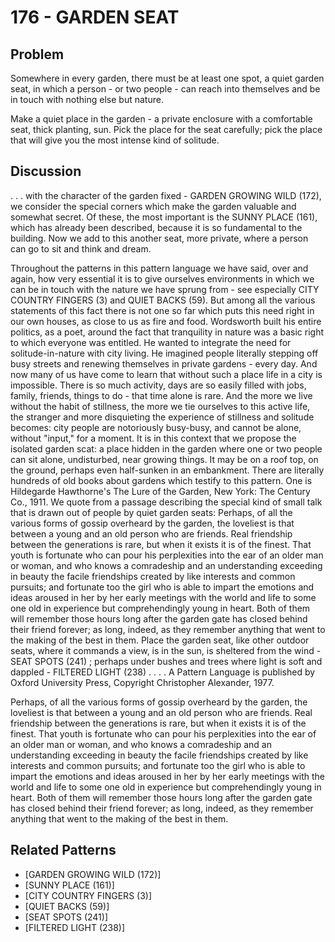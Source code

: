 # 176 - GARDEN SEAT

## Problem

Somewhere in every garden, there must be at least one spot, a quiet garden seat, in which a person - or two people - can reach into themselves and be in touch with nothing else but nature.

Make a quiet place in the garden - a private enclosure with a comfortable seat, thick planting, sun. Pick the place for the seat carefully; pick the place that will give you the most intense kind of solitude.

## Discussion

. . . with the character of the garden fixed - GARDEN GROWING WILD (172), we consider the special corners which make the garden valuable and somewhat secret. Of these, the most important is the SUNNY PLACE (161), which has already been described, because it is so fundamental to the building. Now we add to this another seat, more private, where a person can go to sit and think and dream.

Throughout the patterns in this pattern language we have said, over and again, how very essential it is to give ourselves environments in which we can be in touch with the nature we have sprung from - see especially CITY COUNTRY FINGERS (3) and QUIET BACKS (59). But among all the various statements of this fact there is not one so far which puts this need right in our own houses, as close to us as fire and food. Wordsworth built his entire politics, as a poet, around the fact that tranquility in nature was a basic right to which everyone was entitled. He wanted to integrate the need for solitude-in-nature with city living. He imagined people literally stepping off busy streets and renewing themselves in private gardens - every day. And now many of us have come to learn that without such a place life in a city is impossible. There is so much activity, days are so easily filled with jobs, family, friends, things to do - that time alone is rare. And the more we live without the habit of stillness, the more we tie ourselves to this active life, the stranger and more disquieting the experience of stillness and solitude becomes: city people are notoriously busy-busy, and cannot be alone, without "input," for a moment. It is in this context that we propose the isolated garden scat: a place hidden in the garden where one or two people can sit alone, undisturbed, near growing things. It may be on a roof top, on the ground, perhaps even half-sunken in an embankment. There are literally hundreds of old books about gardens which testify to this pattern. One is Hildegarde Hawthorne's The Lure of the Garden, New York: The Century Co., 1911. We quote from a passage describing the special kind of small talk that is drawn out of people by quiet garden seats: Perhaps, of all the various forms of gossip overheard by the garden, the loveliest is that between a young and an old person who are friends. Real friendship between the generations is rare, but when it exists it is of the finest. That youth is fortunate who can pour his perplexities into the ear of an older man or woman, and who knows a comradeship and an understanding exceeding in beauty the facile friendships created by like interests and common pursuits; and fortunate too the girl who is able to impart the emotions and ideas aroused in her by her early meetings with the world and life to some one old in experience but comprehendingly young in heart. Both of them will remember those hours long after the garden gate has closed behind their friend forever; as long, indeed, as they remember anything that went to the making of the best in them. Place the garden seat, like other outdoor seats, where it commands a view, is in the sun, is sheltered from the wind - SEAT SPOTS (241) ; perhaps under bushes and trees where light is soft and dappled - FILTERED LIGHT (238) . . . . A Pattern Language is published by Oxford University Press, Copyright Christopher Alexander, 1977.

Perhaps, of all the various forms of gossip overheard by the garden, the loveliest is that between a young and an old person who are friends. Real friendship between the generations is rare, but when it exists it is of the finest. That youth is fortunate who can pour his perplexities into the ear of an older man or woman, and who knows a comradeship and an understanding exceeding in beauty the facile friendships created by like interests and common pursuits; and fortunate too the girl who is able to impart the emotions and ideas aroused in her by her early meetings with the world and life to some one old in experience but comprehendingly young in heart. Both of them will remember those hours long after the garden gate has closed behind their friend forever; as long, indeed, as they remember anything that went to the making of the best in them.

## Related Patterns

- [GARDEN GROWING WILD (172)]
- [SUNNY PLACE (161)]
- [CITY COUNTRY FINGERS (3)]
- [QUIET BACKS (59)]
- [SEAT SPOTS (241)]
- [FILTERED LIGHT (238)]
